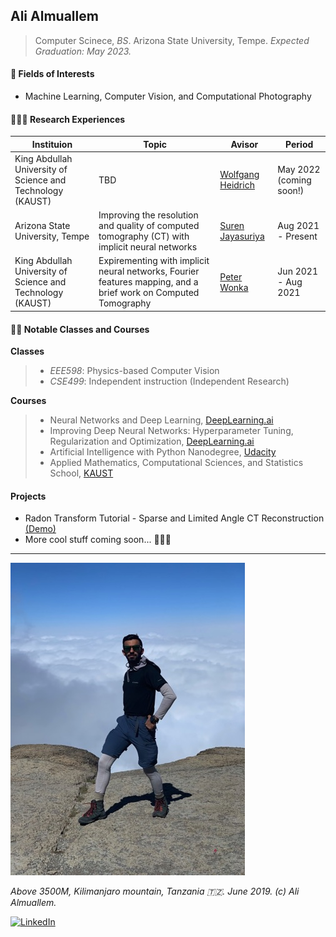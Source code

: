 ## Ali Almuallem
> Computer Scinece, *BS*. Arizona State University, Tempe.
*Expected Graduation: May 2023.* 

#### 🤖 Fields of Interests

- Machine Learning, Computer Vision, and Computational Photography


#### 🕵🏽‍♂️ Research Experiences

Instituion | Topic | Avisor | Period
--- | --- | --- | ---
King Abdullah University of Science and Technology (KAUST) | TBD | [Wolfgang Heidrich](https://vccimaging.org/People/heidriw/) | May 2022 (coming soon!)
Arizona State University, Tempe | Improving the resolution and quality of computed tomography (CT) with implicit neural networks | [Suren Jayasuriya](https://web.asu.edu/imaging-lyceum/team) | Aug 2021 - Present
King Abdullah University of Science and Technology (KAUST) | Expirementing with implicit neural networks, Fourier features mapping, and a brief work on Computed Tomography | [Peter Wonka](http://peterwonka.net) | Jun 2021 - Aug 2021


#### 🧑‍🏫 Notable Classes and Courses
**Classes** 
> -  *EEE598*: Physics-based Computer Vision
> - *CSE499*: Independent instruction (Independent Research)

**Courses**
> -  Neural Networks and Deep Learning, [DeepLearning.ai](https://deeplearning.ai)
> - Improving Deep Neural Networks: Hyperparameter Tuning, Regularization and Optimization, [DeepLearning.ai](https://deeplearning.ai)
> - Artificial Intelligence with Python Nanodegree, [Udacity](https://udacity.com)
> - Applied Mathematics, Computational Sciences, and Statistics School, [KAUST](https://cemse.kaust.edu.sa/amcs)

#### Projects
- Radon Transform Tutorial - Sparse and Limited Angle CT Reconstruction [(Demo)](https://github.com/almuallem/radonTransformTutoorial/tree/main)
- More cool stuff coming soon... 👨🏽‍💻
---
![picture](https://raw.githubusercontent.com/almuallem/almuallem/main/Kilimanjaro-resized.jpeg "Ali Almuallem, Kilimanjaro mountain, Tanzania, June 2019")

*Above 3500M,  Kilimanjaro mountain, Tanzania 🇹🇿. June 2019. (c) Ali Almuallem.*


<a href="https://www.linkedin.com/in/almuallem/">![LinkedIn](https://img.shields.io/badge/LinkedIn-0077B5?style=for-the-badge&logo=linkedin&logoColor=white)</a>


<!--
**almuallem/almuallem** is a ✨ _special_ ✨ repository because its `README.md` (this file) appears on your GitHub profile.

Here are some ideas to get you started:

- 🔭 I’m currently working on ...
- 🌱 I’m currently learning ...
- 👯 I’m looking to collaborate on ...
- 🤔 I’m looking for help with ...
- 💬 Ask me about ...
- 📫 How to reach me: ...
- 😄 Pronouns: ...
- ⚡ Fun fact: ...
-->
